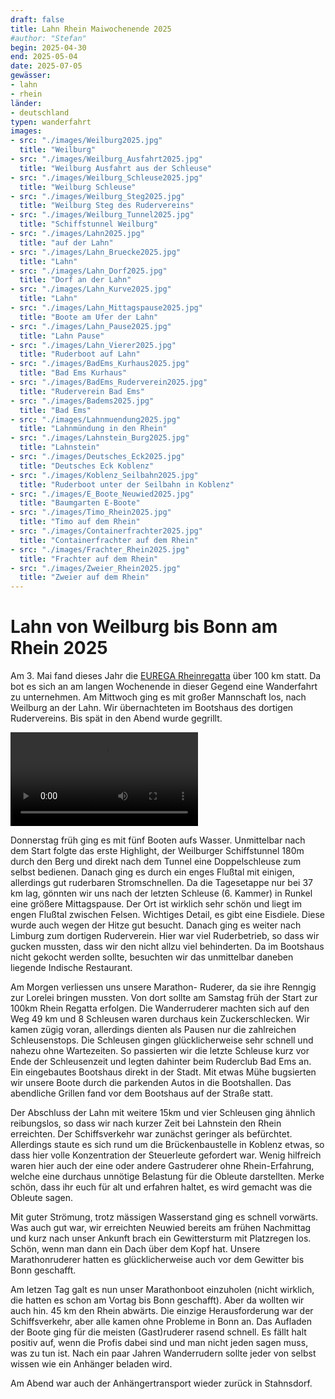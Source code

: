 ```yaml
---
draft: false
title: Lahn Rhein Maiwochenende 2025
#author: "Stefan"
begin: 2025-04-30
end: 2025-05-04
date: 2025-07-05
gewässer:
- lahn
- rhein
länder:
- deutschland
typen: wanderfahrt
images:
- src: "./images/Weilburg2025.jpg"
  title: "Weilburg"
- src: "./images/Weilburg_Ausfahrt2025.jpg"
  title: "Weilburg Ausfahrt aus der Schleuse"
- src: "./images/Weilburg_Schleuse2025.jpg"
  title: "Weilburg Schleuse"
- src: "./images/Weilburg_Steg2025.jpg"
  title: "Weilburg Steg des Rudervereins"
- src: "./images/Weilburg_Tunnel2025.jpg"
  title: "Schiffstunnel Weilburg"
- src: "./images/Lahn2025.jpg"
  title: "auf der Lahn"
- src: "./images/Lahn_Bruecke2025.jpg"
  title: "Lahn"
- src: "./images/Lahn_Dorf2025.jpg"
  title: "Dorf an der Lahn"
- src: "./images/Lahn_Kurve2025.jpg"
  title: "Lahn"
- src: "./images/Lahn_Mittagspause2025.jpg"
  title: "Boote am Ufer der Lahn"
- src: "./images/Lahn_Pause2025.jpg"
  title: "Lahn Pause"
- src: "./images/Lahn_Vierer2025.jpg"
  title: "Ruderboot auf Lahn"
- src: "./images/BadEms_Kurhaus2025.jpg"
  title: "Bad Ems Kurhaus"
- src: "./images/BadEms_Ruderverein2025.jpg"
  title: "Ruderverein Bad Ems"
- src: "./images/Badems2025.jpg"
  title: "Bad Ems"
- src: "./images/Lahnmuendung2025.jpg"
  title: "Lahnmündung in den Rhein"
- src: "./images/Lahnstein_Burg2025.jpg"
  title: "Lahnstein"
- src: "./images/Deutsches_Eck2025.jpg"
  title: "Deutsches Eck Koblenz"
- src: "./images/Koblenz_Seilbahn2025.jpg"
  title: "Ruderboot unter der Seilbahn in Koblenz"
- src: "./images/E_Boote_Neuwied2025.jpg"
  title: "Baumgarten E-Boote"
- src: "./images/Timo_Rhein2025.jpg"
  title: "Timo auf dem Rhein"
- src: "./images/Containerfrachter2025.jpg"
  title: "Containerfrachter auf dem Rhein"
- src: "./images/Frachter_Rhein2025.jpg"
  title: "Frachter auf dem Rhein"
- src: "./images/Zweier_Rhein2025.jpg"
  title: "Zweier auf dem Rhein"
---
```


# Lahn von Weilburg bis Bonn am Rhein 2025

Am 3. Mai fand dieses Jahr die [EUREGA Rheinregatta](../eurega_2025/index.md) über 100 km statt. Da bot es sich an am langen Wochenende in dieser Gegend eine Wanderfahrt zu unternehmen.
Am Mittwoch ging es mit großer Mannschaft los, nach Weilburg an der Lahn. 
Wir übernachteten im Bootshaus des dortigen Rudervereins. Bis spät in den Abend wurde gegrillt.

![Stromschnelle auf der Lahn](./images/Stromschnelle_Lahn_x264.mp4 "Stromschnelle auf der Lahn")

Donnerstag früh ging es mit fünf Booten aufs Wasser. Unmittelbar nach dem Start folgte das erste Highlight, der Weilburger Schiffstunnel 180m durch den Berg und direkt nach dem Tunnel eine Doppelschleuse zum selbst bedienen.
Danach ging es durch ein enges Flußtal mit einigen, allerdings gut ruderbaren Stromschnellen. Da die Tagesetappe nur bei 37 km lag, gönnten wir uns nach der letzten Schleuse (6. Kammer) in Runkel eine größere Mittagspause. Der Ort ist wirklich sehr schön und liegt im engen Flußtal zwischen Felsen. Wichtiges Detail, es gibt eine Eisdiele. Diese wurde auch wegen der Hitze gut besucht.
Danach ging es weiter nach Limburg zum dortigen Ruderverein. Hier war viel Ruderbetrieb, so dass wir gucken mussten, dass wir den nicht allzu viel behinderten.
Da im Bootshaus nicht gekocht werden sollte, besuchten wir das unmittelbar daneben liegende Indische Restaurant.

Am Morgen verliessen uns unsere Marathon- Ruderer, da sie ihre Renngig zur Lorelei bringen mussten. Von dort sollte am Samstag früh der Start zur 100km Rhein Regatta erfolgen.
Die Wanderruderer machten sich auf den Weg 49 km und 8 Schleusen waren durchaus kein Zuckerschlecken. Wir kamen zügig voran, allerdings dienten als Pausen nur die zahlreichen Schleusenstops. Die Schleusen gingen glücklicherweise sehr schnell und nahezu ohne Wartezeiten. So passierten wir die letzte Schleuse kurz vor Ende der Schleusenzeit und legten dahinter beim Ruderclub Bad Ems an.
Ein eingebautes Bootshaus direkt in der Stadt. Mit etwas Mühe bugsierten wir unsere Boote durch die parkenden Autos in die Bootshallen.
Das abendliche Grillen fand vor dem Bootshaus auf der Straße statt.

Der Abschluss der Lahn mit weitere 15km und vier Schleusen ging ähnlich reibungslos, so dass wir nach kurzer Zeit bei Lahnstein den Rhein erreichten.
Der Schiffsverkehr war zunächst geringer als befürchtet. Allerdings staute es sich rund um die Brückenbaustelle in Koblenz etwas, so dass hier volle Konzentration der Steuerleute gefordert war.
Wenig hilfreich waren hier auch der eine oder andere Gastruderer ohne Rhein-Erfahrung, welche eine durchaus unnötige Belastung für die Obleute darstellten. Merke schön, dass ihr euch für alt und erfahren haltet, es wird gemacht was die Obleute sagen.

Mit guter Strömung, trotz mässigen Wasserstand ging es schnell vorwärts. Was auch gut war, wir erreichten Neuwied bereits am frühen Nachmittag und kurz nach unser Ankunft brach ein Gewittersturm mit Platzregen los. Schön, wenn man dann ein Dach über dem Kopf hat.
Unsere Marathonruderer hatten es glücklicherweise auch vor dem Gewitter bis Bonn geschafft.

Am letzen Tag galt es nun unser Marathonboot einzuholen (nicht wirklich, die hatten es schon am Vortag bis Bonn geschafft). Aber da wollten wir auch hin. 45 km den Rhein abwärts. Die einzige Herausforderung war der Schiffsverkehr, aber alle kamen ohne Probleme in Bonn an.
Das Aufladen der Boote ging für die meisten (Gast)ruderer rasend schnell. Es fällt halt positiv auf, wenn die Profis dabei sind und man nicht jeden sagen muss, was zu tun ist. Nach ein paar Jahren Wanderrudern sollte jeder von selbst wissen wie ein Anhänger beladen wird.

Am Abend war auch der Anhängertransport wieder zurück in Stahnsdorf.

